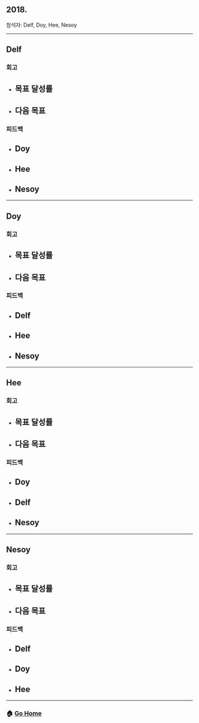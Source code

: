 ## 2018.
참석자: Delf, Doy, Hee, Nesoy

---

## Delf
### 회고
- 목표 달성률
    -
- 다음 목표
    -
### 피드백
- Doy
    -
- Hee
    -
- Nesoy
    -

---

## Doy
### 회고
- 목표 달성률
    -
- 다음 목표
    -
### 피드백
- Delf
    -
- Hee
    -
- Nesoy
    -

---

## Hee
### 회고
- 목표 달성률
    -
- 다음 목표
    -
### 피드백
- Doy
    -
- Delf
    -
- Nesoy
    -

---

## Nesoy
### 회고
- 목표 달성률
    -
- 다음 목표
    -
### 피드백
- Delf
    -
- Doy
    -
- Hee
    -

---

### :house: [Go Home](https://github.com/WeareSoft/WWL)
